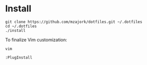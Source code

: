 # Install

```
git clone https://github.com/mzajork/dotfiles.git ~/.dotfiles
cd ~/.dotfiles
./install
```

To finalize Vim customization:

```
vim

:PlugInstall
```
